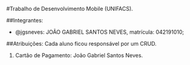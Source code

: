 #Trabalho de Desenvolvimento Mobile (UNIFACS).

##Integrantes:
- @jgsneves: JOÃO GABRIEL SANTOS NEVES, matrícula: 042191010;

##Atribuições:
Cada aluno ficou responsável por um CRUD.

1) Cartão de Pagamento: João Gabriel Santos Neves.
